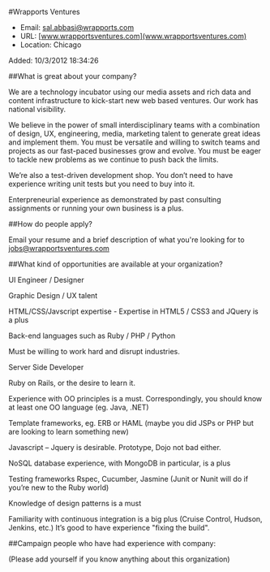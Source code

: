 
#Wrapports Ventures

* Email: [sal.abbasi@wrapports.com](mailto:sal.abbasi@wrapports.com)
* URL: [www.wrapportsventures.com](www.wrapportsventures.com)
* Location: Chicago

Added: 10/3/2012 18:34:26

##What is great about your company?

We are a technology incubator using our media assets and rich data and content infrastructure to kick-start new web based ventures.  Our work has national visibility. 



We believe in the power of small interdisciplinary teams with a combination of design, UX, engineering, media, marketing talent to generate great ideas and implement them. You must be versatile and willing to switch teams and projects as our fast-paced businesses grow and evolve. You must be eager to tackle new problems as we continue to push back the limits.



We’re also a test-driven development shop. You don’t need to have experience writing unit tests but you need to buy into it.



Enterpreneurial experience as demonstrated by past consulting assignments or running your own business is a plus.





##How do people apply?

Email your resume and a brief description of what you're looking for to jobs@wrapportsventures.com

##What kind of opportunities are available at your organization?

UI Engineer / Designer



Graphic Design / UX talent

HTML/CSS/Javscript expertise - Expertise in HTML5 / CSS3 and JQuery is a plus

Back-end languages such as Ruby / PHP / Python

Must be willing to work hard and disrupt industries.



Server Side Developer



Ruby on Rails, or the desire to learn it.

Experience with OO principles is a must. Correspondingly, you should know at least one OO language (eg. Java, .NET)

Template frameworks, eg. ERB or HAML (maybe you did JSPs or PHP but are looking to learn something new)

Javascript – Jquery is desirable. Prototype, Dojo not bad either.

NoSQL database experience, with MongoDB in particular, is a plus

Testing frameworks Rspec, Cucumber, Jasmine (Junit or Nunit will do if you’re new to the Ruby world)

Knowledge of design patterns is a must

Familiarity with continuous integration is a big plus (Cruise Control, Hudson, Jenkins, etc.) It’s good to have experience "fixing the build".

##Campaign people who have had experience with company:

(Please add yourself if you know anything about this organization)


    